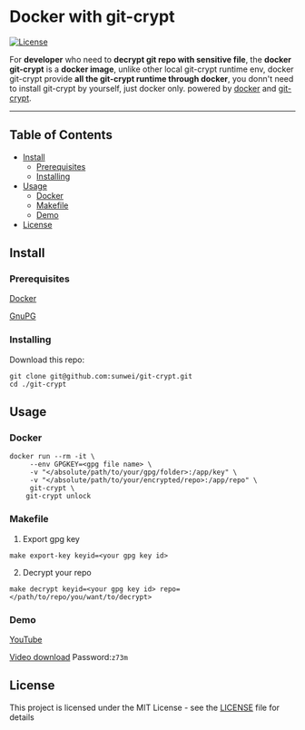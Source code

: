 # Docker with git-crypt 

[![License](https://img.shields.io/badge/license-MIT-blue.svg)](LICENSE)


For **developer** who need to **decrypt git repo with sensitive file**, the **docker git-crypt** is a **docker image**,
unlike other local git-crypt runtime env, docker git-crypt provide **all the git-crypt runtime through docker**, you 
donn't need to install git-crypt by yourself, just docker only. powered by [docker](https://www.docker.com/) 
and [git-crypt](https://github.com/AGWA/git-crypt).

---


## Table of Contents
- [Install](#-install)
  - [Prerequisites](#prerequisites)
  - [Installing](#Installing)
- [Usage](#-usage)
  - [Docker](#docker)
  - [Makefile](#makefile)
  - [Demo](#demo)
- [License](#-license)


## Install

### Prerequisites
[Docker](https://www.docker.com/)

[GnuPG](https://www.gnupg.org/download/index.html)

### Installing
Download this repo:

```console
git clone git@github.com:sunwei/git-crypt.git
cd ./git-crypt
```

## Usage

### Docker
```
docker run --rm -it \
	 --env GPGKEY=<gpg file name> \
	 -v "</absolute/path/to/your/gpg/folder>:/app/key" \
	 -v "</absolute/path/to/your/encrypted/repo>:/app/repo" \
	 git-crypt \
	git-crypt unlock
```

### Makefile

1. Export gpg key
```console
make export-key keyid=<your gpg key id>
```

2. Decrypt your repo
```console
make decrypt keyid=<your gpg key id> repo=</path/to/repo/you/want/to/decrypt>
```

### Demo

[YouTube](https://youtu.be/Vaj1aNXXxpk)

[Video download](https://pan.baidu.com/s/1QJ9mR8EOSZN9hGhT72U5PA) Password:`z73m`

## License
This project is licensed under the MIT License - see the [LICENSE](./LICENSE) file for details

